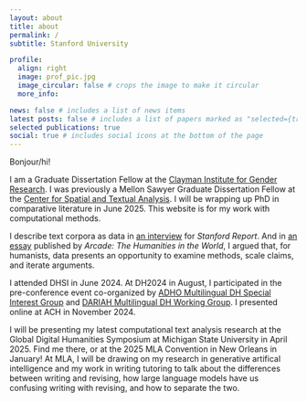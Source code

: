 ```yaml
---
layout: about
title: about
permalink: /
subtitle: Stanford University

profile:
  align: right
  image: prof_pic.jpg
  image_circular: false # crops the image to make it circular
  more_info:

news: false # includes a list of news items
latest posts: false # includes a list of papers marked as "selected={true}"
selected publications: true
social: true # includes social icons at the bottom of the page
---
```


Bonjour/hi! 

I am a Graduate Dissertation Fellow at the [Clayman Institute for Gender Research](https://gender.stanford.edu/). I was previously a Mellon Sawyer Graduate Dissertation Fellow at the [Center for Spatial and Textual Analysis](https://cesta.stanford.edu/). I will be wrapping up PhD in comparative literature in June 2025. This website is for my work with computational methods.

I describe text corpora as data in [an interview](https://news.stanford.edu/stories/2024/05/where-data-and-the-humanities-intersect) for _Stanford Report_. And in [an essay](https://shc.stanford.edu/arcade/interventions/places-and-uses-data) published by _Arcade: The Humanities in the World_, I argued that, for humanists, data presents an opportunity to examine methods, scale claims, and iterate arguments. 

I attended DHSI in June 2024. At DH2024 in August, I participated in the pre-conference event co-organized by [ADHO Multilingual DH Special Interest Group](https://multilingualdh.org/) and [DARIAH Multilingual DH Working Group](https://multilingual.hypotheses.org/). I presented online at ACH in November 2024. 

I will be presenting my latest computational text analysis research at the Global Digital Humanities Symposium at Michigan State University in April 2025. Find me there, or at the 2025 MLA Convention in New Orleans in January! At MLA, I will be drawing on my research in generative artifical intelligence and my work in writing tutoring to talk about the differences between writing and revising, how large language models have us confusing writing with revising, and how to separate the two.
